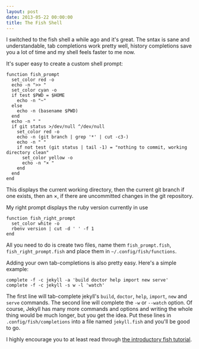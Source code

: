 ```yaml
---
layout: post
date: 2013-05-22 00:00:00
title: The Fish Shell
---
```


I switched to the fish shell a while ago and it's great. The sntax is sane and understandable, tab completions work pretty well, history completions save you a lot of time and my shell feels faster to me now.

It's super easy to create a custom shell prompt:

    function fish_prompt
      set_color red -o
      echo -n ">> "
      set_color cyan -o
      if test $PWD = $HOME
        echo -n "~"
      else
        echo -n (basename $PWD)
      end
      echo -n " "
      if git status >/dev/null ^/dev/null
        set_color red -o
        echo -n (git branch | grep '*' | cut -c3-)
        echo -n " "
        if not test (git status | tail -1) = "nothing to commit, working directory clean"
          set_color yellow -o
          echo -n "× "
        end
      end
    end

This displays the current working directory, then the current git branch if one exists, then an ×, if there are uncommitted changes in the git repository.
    
My right prompt displays the ruby version currently in use

    function fish_right_prompt
      set_color white -o
      rbenv version | cut -d ' ' -f 1
    end

All you need to do is create two files, name them `fish_prompt.fish`, `fish_right_prompt.fish` and place them in `~/.config/fish/functions`.

Adding your own tab-completions is also pretty easy. Here's a simple example:

    complete -f -c jekyll -a 'build doctor help import new serve'
    complete -f -c jekyll -s w -l 'watch'

The first line will tab-complete jekyll's `build`, `doctor`, `help`, `import`, `new` and `serve` commands. The second line will complete the `-w` or `--watch` option. Of course, Jekyll has many more commands and options and writing the whole thing would be much longer, but you get the idea. Put these lines in `.config/fish/completions` into a file named `jekyll.fish` and you'll be good to go.

I highly encourage you to at least read through [the introductory fish tutorial](http://fishshell.com/tutorial.html).
